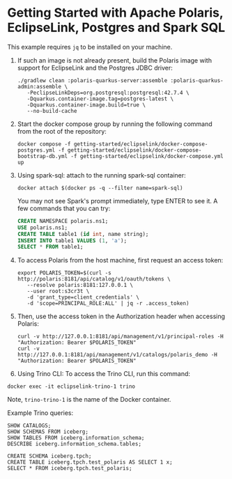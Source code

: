 <!--
  Licensed to the Apache Software Foundation (ASF) under one
  or more contributor license agreements.  See the NOTICE file
  distributed with this work for additional information
  regarding copyright ownership.  The ASF licenses this file
  to you under the Apache License, Version 2.0 (the
  "License"); you may not use this file except in compliance
  with the License.  You may obtain a copy of the License at
 
   http://www.apache.org/licenses/LICENSE-2.0
 
  Unless required by applicable law or agreed to in writing,
  software distributed under the License is distributed on an
  "AS IS" BASIS, WITHOUT WARRANTIES OR CONDITIONS OF ANY
  KIND, either express or implied.  See the License for the
  specific language governing permissions and limitations
  under the License.
-->

# Getting Started with Apache Polaris, EclipseLink, Postgres and Spark SQL

This example requires `jq` to be installed on your machine.

1. If such an image is not already present, build the Polaris image with support for EclipseLink and
   the Postgres JDBC driver:

    ```shell
    ./gradlew clean :polaris-quarkus-server:assemble :polaris-quarkus-admin:assemble \
       -PeclipseLinkDeps=org.postgresql:postgresql:42.7.4 \
       -Dquarkus.container-image.tag=postgres-latest \
       -Dquarkus.container-image.build=true \
       --no-build-cache
    ```

2. Start the docker compose group by running the following command from the root of the repository:

    ```shell
    docker compose -f getting-started/eclipselink/docker-compose-postgres.yml -f getting-started/eclipselink/docker-compose-bootstrap-db.yml -f getting-started/eclipselink/docker-compose.yml up
    ```

3. Using spark-sql: attach to the running spark-sql container:

    ```shell
    docker attach $(docker ps -q --filter name=spark-sql)
    ```

   You may not see Spark's prompt immediately, type ENTER to see it. A few commands that you can try:

    ```sql
    CREATE NAMESPACE polaris.ns1;
    USE polaris.ns1;
    CREATE TABLE table1 (id int, name string);
    INSERT INTO table1 VALUES (1, 'a');
    SELECT * FROM table1;
    ```

4. To access Polaris from the host machine, first request an access token:

    ```shell
    export POLARIS_TOKEN=$(curl -s http://polaris:8181/api/catalog/v1/oauth/tokens \
       --resolve polaris:8181:127.0.0.1 \
       --user root:s3cr3t \
       -d 'grant_type=client_credentials' \
       -d 'scope=PRINCIPAL_ROLE:ALL' | jq -r .access_token)
    ```

5. Then, use the access token in the Authorization header when accessing Polaris:

    ```shell
    curl -v http://127.0.0.1:8181/api/management/v1/principal-roles -H "Authorization: Bearer $POLARIS_TOKEN"
    curl -v http://127.0.0.1:8181/api/management/v1/catalogs/polaris_demo -H "Authorization: Bearer $POLARIS_TOKEN"
    ```

6. Using Trino CLI: To access the Trino CLI, run this command:
```
docker exec -it eclipselink-trino-1 trino
```
Note, `trino-trino-1` is the name of the Docker container.

Example Trino queries:
```
SHOW CATALOGS;
SHOW SCHEMAS FROM iceberg;
SHOW TABLES FROM iceberg.information_schema;
DESCRIBE iceberg.information_schema.tables;

CREATE SCHEMA iceberg.tpch;
CREATE TABLE iceberg.tpch.test_polaris AS SELECT 1 x;
SELECT * FROM iceberg.tpch.test_polaris;
```
